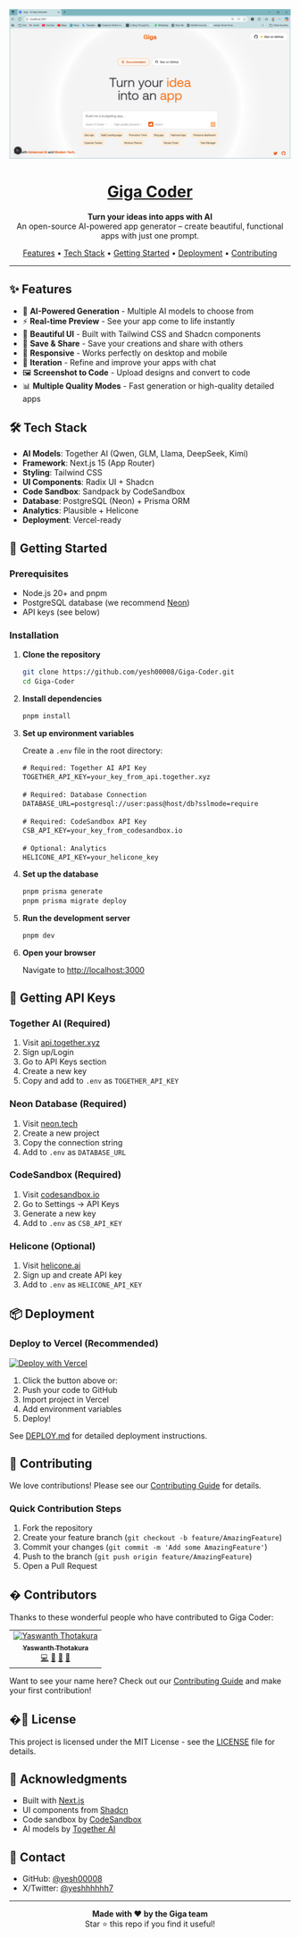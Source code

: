 <a href="https://www.gigacoder.io">
  <img alt="Giga Coder - AI App Generator" src="./public/image.png">
  <h1 align="center">Giga Coder</h1>
</a>

<p align="center">
  <strong>Turn your ideas into apps with AI</strong><br>
  An open-source AI-powered app generator – create beautiful, functional apps with just one prompt.
</p>

<p align="center">
  <a href="#features">Features</a> •
  <a href="#tech-stack">Tech Stack</a> •
  <a href="#getting-started">Getting Started</a> •
  <a href="#deployment">Deployment</a> •
  <a href="#contributing">Contributing</a>
</p>

---

## ✨ Features

- 🤖 **AI-Powered Generation** - Multiple AI models to choose from
- ⚡ **Real-time Preview** - See your app come to life instantly
- 🎨 **Beautiful UI** - Built with Tailwind CSS and Shadcn components
- 💾 **Save & Share** - Save your creations and share with others
- 📱 **Responsive** - Works perfectly on desktop and mobile
- 🔄 **Iteration** - Refine and improve your apps with chat
- 🖼️ **Screenshot to Code** - Upload designs and convert to code
- 📊 **Multiple Quality Modes** - Fast generation or high-quality detailed apps

## 🛠️ Tech Stack

- **AI Models**: Together AI (Qwen, GLM, Llama, DeepSeek, Kimi)
- **Framework**: Next.js 15 (App Router)
- **Styling**: Tailwind CSS
- **UI Components**: Radix UI + Shadcn
- **Code Sandbox**: Sandpack by CodeSandbox
- **Database**: PostgreSQL (Neon) + Prisma ORM
- **Analytics**: Plausible + Helicone
- **Deployment**: Vercel-ready

## 🚀 Getting Started

### Prerequisites

- Node.js 20+ and pnpm
- PostgreSQL database (we recommend [Neon](https://neon.tech))
- API keys (see below)

### Installation

1. **Clone the repository**
   ```bash
   git clone https://github.com/yesh00008/Giga-Coder.git
   cd Giga-Coder
   ```

2. **Install dependencies**
   ```bash
   pnpm install
   ```

3. **Set up environment variables**
   
   Create a `.env` file in the root directory:
   
   ```env
   # Required: Together AI API Key
   TOGETHER_API_KEY=your_key_from_api.together.xyz
   
   # Required: Database Connection
   DATABASE_URL=postgresql://user:pass@host/db?sslmode=require
   
   # Required: CodeSandbox API Key
   CSB_API_KEY=your_key_from_codesandbox.io
   
   # Optional: Analytics
   HELICONE_API_KEY=your_helicone_key
   ```

4. **Set up the database**
   ```bash
   pnpm prisma generate
   pnpm prisma migrate deploy
   ```

5. **Run the development server**
   ```bash
   pnpm dev
   ```

6. **Open your browser**
   
   Navigate to [http://localhost:3000](http://localhost:3000)

## 🔑 Getting API Keys

### Together AI (Required)
1. Visit [api.together.xyz](https://api.together.xyz)
2. Sign up/Login
3. Go to API Keys section
4. Create a new key
5. Copy and add to `.env` as `TOGETHER_API_KEY`

### Neon Database (Required)
1. Visit [neon.tech](https://neon.tech)
2. Create a new project
3. Copy the connection string
4. Add to `.env` as `DATABASE_URL`

### CodeSandbox (Required)
1. Visit [codesandbox.io](https://codesandbox.io)
2. Go to Settings → API Keys
3. Generate a new key
4. Add to `.env` as `CSB_API_KEY`

### Helicone (Optional)
1. Visit [helicone.ai](https://helicone.ai)
2. Sign up and create API key
3. Add to `.env` as `HELICONE_API_KEY`

## 📦 Deployment

### Deploy to Vercel (Recommended)

[![Deploy with Vercel](https://vercel.com/button)](https://vercel.com/new/clone?repository-url=https://github.com/yesh00008/Giga-Coder)

1. Click the button above or:
2. Push your code to GitHub
3. Import project in Vercel
4. Add environment variables
5. Deploy!

See [DEPLOY.md](./DEPLOY.md) for detailed deployment instructions.

## 🤝 Contributing

We love contributions! Please see our [Contributing Guide](./CONTRIBUTING.md) for details.

### Quick Contribution Steps

1. Fork the repository
2. Create your feature branch (`git checkout -b feature/AmazingFeature`)
3. Commit your changes (`git commit -m 'Add some AmazingFeature'`)
4. Push to the branch (`git push origin feature/AmazingFeature`)
5. Open a Pull Request

## � Contributors

Thanks to these wonderful people who have contributed to Giga Coder:

<!-- ALL-CONTRIBUTORS-LIST:START -->
<table>
  <tr>
    <td align="center">
      <a href="https://github.com/yesh00008">
        <img src="https://github.com/yesh00008.png" width="100px;" alt="Yaswanth Thotakura"/>
        <br />
        <sub><b>Yaswanth Thotakura</b></sub>
      </a>
      <br />
      <a href="#" title="Code">💻</a>
      <a href="#" title="Documentation">📖</a>
      <a href="#" title="Design">🎨</a>
      <a href="#" title="Ideas">🤔</a>
    </td>
  </tr>
</table>
<!-- ALL-CONTRIBUTORS-LIST:END -->

Want to see your name here? Check out our [Contributing Guide](./CONTRIBUTING.md) and make your first contribution!

## �📝 License

This project is licensed under the MIT License - see the [LICENSE](LICENSE) file for details.

## 🙏 Acknowledgments

- Built with [Next.js](https://nextjs.org/)
- UI components from [Shadcn](https://ui.shadcn.com/)
- Code sandbox by [CodeSandbox](https://codesandbox.io/)
- AI models by [Together AI](https://www.together.ai/)

## 📧 Contact

- GitHub: [@yesh00008](https://github.com/yesh00008)
- X/Twitter: [@yeshhhhhh7](https://x.com/yeshhhhhh7)

---

<p align="center">
  <strong>Made with ❤️ by the Giga team</strong><br>
  Star ⭐ this repo if you find it useful!
</p>
